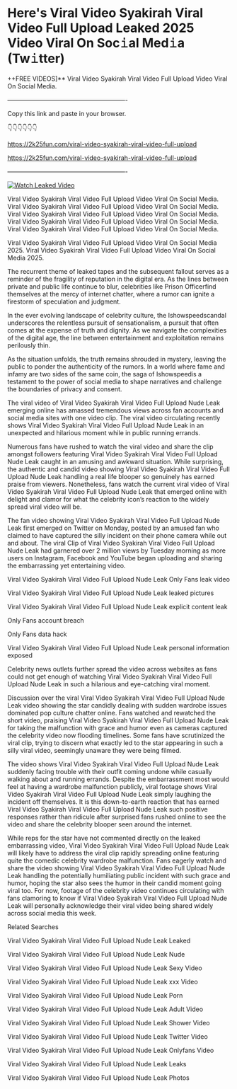 # Here's Viral Video Syakirah Viral Video Full Upload Leaked 2025 Video Viral On Soc𝚒al Med𝚒a (Tw𝚒tter)

++FREE VIDEOS]** Viral Video Syakirah Viral Video Full Upload Video Viral On Social Media.

———————————————————-

Copy this link and paste in your browser.

👇👇👇👇👇👇

https://2k25fun.com/viral-video-syakirah-viral-video-full-upload

https://2k25fun.com/viral-video-syakirah-viral-video-full-upload

———————————————————-

[![Watch Leaked Video](https://miro.medium.com/v2/resize:fit:828/format:webp/1*cilzJN44JGOrTw9NJCrNHA.gif "Watch Leaked Video")](https://2k25fun.com/viral-video-syakirah-viral-video-full-upload)

Viral Video Syakirah Viral Video Full Upload Video Viral On Social Media. Viral Video Syakirah Viral Video Full Upload Video Viral On Social Media. Viral Video Syakirah Viral Video Full Upload Video Viral On Social Media. Viral Video Syakirah Viral Video Full Upload Video Viral On Social Media. Viral Video Syakirah Viral Video Full Upload Video Viral On Social Media.

Viral Video Syakirah Viral Video Full Upload Video Viral On Social Media 2025. Viral Video Syakirah Viral Video Full Upload Video Viral On Social Media 2025.

The recurrent theme of leaked tapes and the subsequent fallout serves as a reminder of the fragility of reputation in the digital era. As the lines between private and public life continue to blur, celebrities like Prison Officerfind themselves at the mercy of internet chatter, where a rumor can ignite a firestorm of speculation and judgment.

In the ever evolving landscape of celebrity culture, the Ishowspeedscandal underscores the relentless pursuit of sensationalism, a pursuit that often comes at the expense of truth and dignity. As we navigate the complexities of the digital age, the line between entertainment and exploitation remains perilously thin.

As the situation unfolds, the truth remains shrouded in mystery, leaving the public to ponder the authenticity of the rumors. In a world where fame and infamy are two sides of the same coin, the saga of Ishowspeedis a testament to the power of social media to shape narratives and challenge the boundaries of privacy and consent.

The viral video of Viral Video Syakirah Viral Video Full Upload Nude Leak emerging online has amassed tremendous views across fan accounts and social media sites with one video clip. The viral video circulating recently shows Viral Video Syakirah Viral Video Full Upload Nude Leak in an unexpected and hilarious moment while in public running errands.

Numerous fans have rushed to watch the viral video and share the clip amongst followers featuring Viral Video Syakirah Viral Video Full Upload Nude Leak caught in an amusing and awkward situation. While surprising, the authentic and candid video showing Viral Video Syakirah Viral Video Full Upload Nude Leak handling a real life blooper so genuinely has earned praise from viewers. Nonetheless, fans watch the current viral video of Viral Video Syakirah Viral Video Full Upload Nude Leak that emerged online with delight and clamor for what the celebrity icon’s reaction to the widely spread viral video will be.

The fan video showing Viral Video Syakirah Viral Video Full Upload Nude Leak first emerged on Twitter on Monday, posted by an amused fan who claimed to have captured the silly incident on their phone camera while out and about. The viral Clip of Viral Video Syakirah Viral Video Full Upload Nude Leak had garnered over 2 million views by Tuesday morning as more users on Instagram, Facebook and YouTube began uploading and sharing the embarrassing yet entertaining video.

Viral Video Syakirah Viral Video Full Upload Nude Leak Only Fans leak video

Viral Video Syakirah Viral Video Full Upload Nude Leak leaked pictures

Viral Video Syakirah Viral Video Full Upload Nude Leak explicit content leak

Only Fans account breach

Only Fans data hack

Viral Video Syakirah Viral Video Full Upload Nude Leak personal information exposed

Celebrity news outlets further spread the video across websites as fans could not get enough of watching Viral Video Syakirah Viral Video Full Upload Nude Leak in such a hilarious and eye-catching viral moment.

Discussion over the viral Viral Video Syakirah Viral Video Full Upload Nude Leak video showing the star candidly dealing with sudden wardrobe issues dominated pop culture chatter online. Fans watched and rewatched the short video, praising Viral Video Syakirah Viral Video Full Upload Nude Leak for taking the malfunction with grace and humor even as cameras captured the celebrity video now flooding timelines. Some fans have scrutinized the viral clip, trying to discern what exactly led to the star appearing in such a silly viral video, seemingly unaware they were being filmed.

The video shows Viral Video Syakirah Viral Video Full Upload Nude Leak suddenly facing trouble with their outfit coming undone while casually walking about and running errands. Despite the embarrassment most would feel at having a wardrobe malfunction publicly, viral footage shows Viral Video Syakirah Viral Video Full Upload Nude Leak simply laughing the incident off themselves. It is this down-to-earth reaction that has earned Viral Video Syakirah Viral Video Full Upload Nude Leak such positive responses rather than ridicule after surprised fans rushed online to see the video and share the celebrity blooper seen around the internet.

While reps for the star have not commented directly on the leaked embarrassing video, Viral Video Syakirah Viral Video Full Upload Nude Leak will likely have to address the viral clip rapidly spreading online featuring quite the comedic celebrity wardrobe malfunction. Fans eagerly watch and share the video showing Viral Video Syakirah Viral Video Full Upload Nude Leak handling the potentially humiliating public incident with such grace and humor, hoping the star also sees the humor in their candid moment going viral too. For now, footage of the celebrity video continues circulating with fans clamoring to know if Viral Video Syakirah Viral Video Full Upload Nude Leak will personally acknowledge their viral video being shared widely across social media this week.

Related Searches

Viral Video Syakirah Viral Video Full Upload Nude Leak Leaked

Viral Video Syakirah Viral Video Full Upload Nude Leak Nude

Viral Video Syakirah Viral Video Full Upload Nude Leak Sexy Video

Viral Video Syakirah Viral Video Full Upload Nude Leak xxx Video

Viral Video Syakirah Viral Video Full Upload Nude Leak Porn

Viral Video Syakirah Viral Video Full Upload Nude Leak Adult Video

Viral Video Syakirah Viral Video Full Upload Nude Leak Shower Video

Viral Video Syakirah Viral Video Full Upload Nude Leak Twitter Video

Viral Video Syakirah Viral Video Full Upload Nude Leak Onlyfans Video

Viral Video Syakirah Viral Video Full Upload Nude Leak Leaks

Viral Video Syakirah Viral Video Full Upload Nude Leak Photos